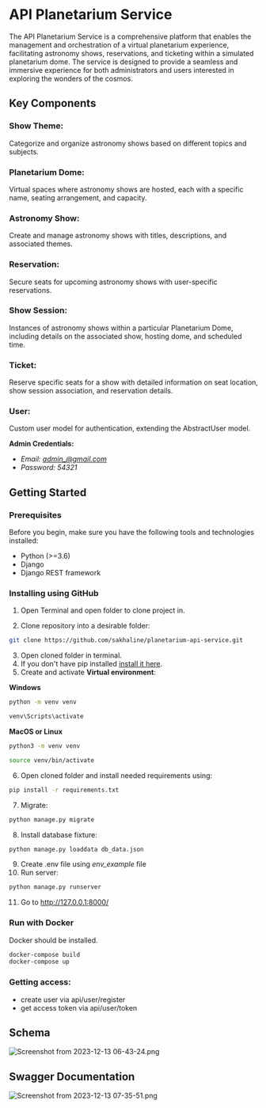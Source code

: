 # API Planetarium Service

The API Planetarium Service is a comprehensive platform that enables the management and orchestration of a virtual planetarium experience, facilitating astronomy shows, reservations, and ticketing within a simulated planetarium dome. The service is designed to provide a seamless and immersive experience for both administrators and users interested in exploring the wonders of the cosmos.

## Key Components
### Show Theme:

Categorize and organize astronomy shows based on different topics and subjects.
### Planetarium Dome:

Virtual spaces where astronomy shows are hosted, each with a specific name, seating arrangement, and capacity.
### Astronomy Show:

Create and manage astronomy shows with titles, descriptions, and associated themes.
### Reservation:

Secure seats for upcoming astronomy shows with user-specific reservations.
### Show Session:

Instances of astronomy shows within a particular Planetarium Dome, including details on the associated show, hosting dome, and scheduled time.
### Ticket:

Reserve specific seats for a show with detailed information on seat location, show session association, and reservation details.

### User:
Custom user model for authentication, extending the AbstractUser model.

**Admin Credentials:**

  - *Email: admin_@gmail.com*
  - *Password: 54321*

## Getting Started
### Prerequisites
Before you begin, make sure you have the following tools and technologies installed:

- Python (>=3.6)
- Django
- Django REST framework

### Installing using GitHub
1. Open Terminal and open folder to clone project in.

2. Clone repository into a desirable folder:
```bash
git clone https://github.com/sakhaline/planetarium-api-service.git
```
3. Open cloned folder in terminal.
4. If you don't have pip installed [install it here](https://pip.pypa.io/en/stable/installation/#).
5. Create and activate **Virtual environment**:

**Windows**
```bash
python -m venv venv
```
```bash
venv\Scripts\activate
```
**MacOS or Linux**
```bash
python3 -m venv venv
```
```bash
source venv/bin/activate
```
6. Open cloned folder and install needed requirements using:
```bash
pip install -r requirements.txt
```
7. Migrate:
```bash
python manage.py migrate
```
8. Install database fixture:
```bash
python manage.py loaddata db_data.json
```
9. Create .env file using *env_example* file
10. Run server:
```bash
python manage.py runserver
```
11. Go to http://127.0.0.1:8000/
### Run with Docker
Docker should be installed.
```bash
docker-compose build
docker-compose up
```
### Getting access:
- create user via api/user/register
- get access token via api/user/token
## Schema
![Screenshot from 2023-12-13 06-43-24.png](..%2F..%2F..%2F..%2FPictures%2FScreenshots%2FScreenshot%20from%202023-12-13%2006-43-24.png)
## Swagger Documentation
![Screenshot from 2023-12-13 07-35-51.png](..%2F..%2F..%2F..%2FPictures%2FScreenshots%2FScreenshot%20from%202023-12-13%2007-35-51.png)